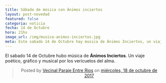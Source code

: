 ```yaml
---
title: Sábado de música con Ánimos inciertos
layout: post-novedad
featured: false
categoria: noticia
fecha: 14 de Octubre
hora: 21hs
image_url: /img/musica-animos-inciertos.jpg
meta: Este sabado 14 de Octubre hay musica de Ánimos Inciertos, un viaje poético, gráfico y musical por los vericuetos del alma
---
```


El sabado 14 de Octubre hubo música de <b>Ánimos Inciertos</b>. Un viaje poético, gráfico y musical por los vericuetos del alma.


<div style="text-align: center;">
<div class="fb-post" data-href="https://www.facebook.com/vecinaldelparaje/posts/280111352500734" data-show-text="true"><blockquote cite="https://www.facebook.com/vecinaldelparaje/posts/280111352500734" class="fb-xfbml-parse-ignore">Posted by <a href="https://www.facebook.com/vecinaldelparaje/">Vecinal Paraje Entre Rios</a> on&nbsp;<a href="https://www.facebook.com/vecinaldelparaje/posts/280111352500734">miércoles, 18 de octubre de 2017</a></blockquote></div>
</div>


